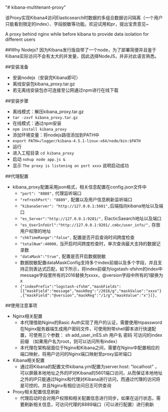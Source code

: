 "# kibana-multitenant-proxy"


该Proxy实现Kibana4访问Elasticsearch时数据的多组合数据访问隔离（一个用户只能看到限定的index）、字段脱敏等功能。欢迎试用和pr，提出宝贵意见~

A proxy behind nginx while before kibana to provide data isolation for different users


##Why Nodejs?
因为Kibana发行版自带了一个node，为了部署简便并且鉴于Kibana实际访问不会有太大的并发量，因此选择NodeJS，并非对此语言熟悉。

##安装准备
* 安装nodejs（安装完Kibana即可）
* 离线安装包kibana_proxy.tar.gz
* 若无离线安装包亦可连接至公网通过npm进行在线下载


##安装步骤
* 离线模式：解压kibana_proxy.tar.gz
 *  `tar -zxvf kibana_proxy.tar.gz`
* 在线模式：通过npm安装
 * `npm install kibana_proxy`
* 添加环境变量：将nodejs路径添加到PATH中
 * `export PATH=/logger/kibana-4.5.1-linux-x64/node/bin:$PATH`
* 运行
 * 进入工程目录 `cd kibana_proxy`
 * 启动 `nohup node app.js &`
 * 显示 `The proxy is listening on port xxxx` 说明启动成功

##代理配置
* kibana_proxy配置采用json格式，相关信息配置在config.json文件中
  *  `"port": "8888",` 代理监听端口
  * `"refreshPort": "8889",` 配置以及用户信息刷新监听端口
  * `"kibanaServer": "http://127.0.0.1:5601",`后端指向kibana地址以及端口
  * `"es_Server":"http://127.0.0.1:9201/",` ElacticSaearch地址以及端口
  * `"es_UserInfoUrl":"http://127.0.0.1:9201/.cmbc/user_info/",` 存放用户权限的地址
  * `"chkTimeRange":"false",` 配置是否开启查询时间跨度检查
  * `"totalNum":40000,` 当开启时间跨度检查时，单次查询最大支持的数据记录数
  * `"dataMask":"true",` 配置是否开启数据脱敏
  * 数据脱敏配置dataMaskConfig支持多个index前缀以及多个字段，并且支持正则表达式匹配，如下所示，将index前缀为logstash-sfshm的index中message字段里所有的2016替换为xxxx，@version字段中所有的1替换为x
  * `{"indexPrefix":"logstash-sfshm","maskFields":[{"maskField":"message","maskReg":"/2016/g","maskValue":"xxxx"},{"maskField":"@version","maskReg":"/1/g","maskValue":"x"}]},`

##使用注意事项
* Nginx相关配置
  * 本代理借助Nginx的Basic Auth实现了用户的认证，需要使用htpassword在Nginx服务器端生成用户密码文件，可使用附带shell脚本进行快速配置，可使用三个参数： sh add_user_inES.sh 用户名 密码 可访问的index前缀 （如果用户名为root，则可以访问所有index） 
  * 本代理在架构层面位于Nginx和Kibana之间，需要在Nginx中配置相应的端口映射，将用户访问的Nginx端口映射至proxy监听端口
* Kibana相关配置
  * 通过将Kibana的配置文件kibana.yml配置为server.host: "localhost" ，可以屏蔽本地地址之外的IP对Kibana的5601端口访问，从而保证本地地址之外的IP只能通过Nginx和代理对Kibana进行访问，而通过代理的访问将是可控的，并且Nginx有相应访问日志可供查询
* Proxy相关配置信息刷新
  * 代理启动时会对用户权限和相关配置信息进行同步，如果在运行状态，需要刷新相关信息，可访问代理的8889端口（可以进行配置）进行刷新
